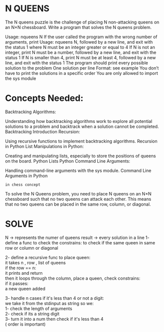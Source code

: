 # N QUEENS

The N queens puzzle is the challenge of placing N non-attacking queens on an N×N chessboard. Write a program that solves the N queens problem.

Usage: nqueens N
If the user called the program with the wrong number of arguments, print Usage: nqueens N, followed by a new line, and exit with the status 1
where N must be an integer greater or equal to 4
If N is not an integer, print N must be a number, followed by a new line, and exit with the status 1
If N is smaller than 4, print N must be at least 4, followed by a new line, and exit with the status 1
The program should print every possible solution to the problem
One solution per line
Format: see example
You don’t have to print the solutions in a specific order
You are only allowed to import the sys module

# Concepts Needed:
Backtracking Algorithms:

Understanding how backtracking algorithms work to explore all potential solutions to a problem and backtrack when a solution cannot be completed.
Backtracking Introduction
Recursion:

Using recursive functions to implement backtracking algorithms.
Recursion in Python
List Manipulations in Python:

Creating and manipulating lists, especially to store the positions of queens on the board.
Python Lists
Python Command Line Arguments:

Handling command-line arguments with the sys module.
Command Line Arguments in Python


``` in chess concept ```

To solve the N Queens problem, you need to place N queens on an N×N chessboard such that no two queens can attack each other. This means that no two queens can be placed in the same row, column, or diagonal.

# SOLVE
N  -> represents the numer of queens
result ->  every solution in a line
1- define a func to check the constrains:
    to check if the same queen in same row or column or diagonal

2- define a recursive func to place queen:<br>
      it takes n , row , list of queens<br>
      if the row == n:<br>
       it prints and return<br>
      then it loops through the column, place a queen, check constrains:<br>
      if it passes:<br>
       a new queen added


3- handle n cases if it's less than 4 or not a digit: <br>
we take it from the stdinput as string
so we:<br>
1- check the length of arguments<br>
2- check if its a string digit<br>
3- turn it into a num then check if it's less than 4<br>
( order is important)
